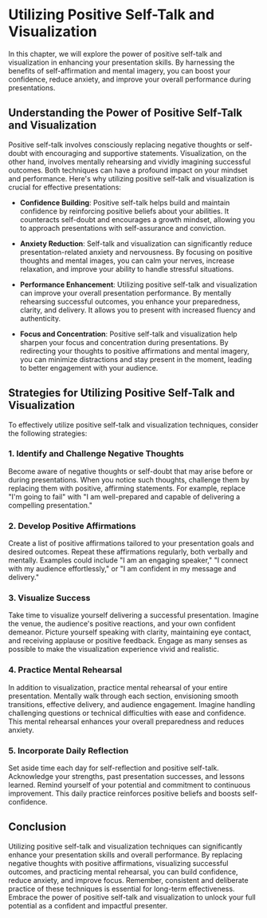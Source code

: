 Utilizing Positive Self-Talk and Visualization
=======================================================

In this chapter, we will explore the power of positive self-talk and visualization in enhancing your presentation skills. By harnessing the benefits of self-affirmation and mental imagery, you can boost your confidence, reduce anxiety, and improve your overall performance during presentations.

**Understanding the Power of Positive Self-Talk and Visualization**
-------------------------------------------------------------------

Positive self-talk involves consciously replacing negative thoughts or self-doubt with encouraging and supportive statements. Visualization, on the other hand, involves mentally rehearsing and vividly imagining successful outcomes. Both techniques can have a profound impact on your mindset and performance. Here's why utilizing positive self-talk and visualization is crucial for effective presentations:

* **Confidence Building**: Positive self-talk helps build and maintain confidence by reinforcing positive beliefs about your abilities. It counteracts self-doubt and encourages a growth mindset, allowing you to approach presentations with self-assurance and conviction.

* **Anxiety Reduction**: Self-talk and visualization can significantly reduce presentation-related anxiety and nervousness. By focusing on positive thoughts and mental images, you can calm your nerves, increase relaxation, and improve your ability to handle stressful situations.

* **Performance Enhancement**: Utilizing positive self-talk and visualization can improve your overall presentation performance. By mentally rehearsing successful outcomes, you enhance your preparedness, clarity, and delivery. It allows you to present with increased fluency and authenticity.

* **Focus and Concentration**: Positive self-talk and visualization help sharpen your focus and concentration during presentations. By redirecting your thoughts to positive affirmations and mental imagery, you can minimize distractions and stay present in the moment, leading to better engagement with your audience.

**Strategies for Utilizing Positive Self-Talk and Visualization**
-----------------------------------------------------------------

To effectively utilize positive self-talk and visualization techniques, consider the following strategies:

### **1. Identify and Challenge Negative Thoughts**

Become aware of negative thoughts or self-doubt that may arise before or during presentations. When you notice such thoughts, challenge them by replacing them with positive, affirming statements. For example, replace "I'm going to fail" with "I am well-prepared and capable of delivering a compelling presentation."

### **2. Develop Positive Affirmations**

Create a list of positive affirmations tailored to your presentation goals and desired outcomes. Repeat these affirmations regularly, both verbally and mentally. Examples could include "I am an engaging speaker," "I connect with my audience effortlessly," or "I am confident in my message and delivery."

### **3. Visualize Success**

Take time to visualize yourself delivering a successful presentation. Imagine the venue, the audience's positive reactions, and your own confident demeanor. Picture yourself speaking with clarity, maintaining eye contact, and receiving applause or positive feedback. Engage as many senses as possible to make the visualization experience vivid and realistic.

### **4. Practice Mental Rehearsal**

In addition to visualization, practice mental rehearsal of your entire presentation. Mentally walk through each section, envisioning smooth transitions, effective delivery, and audience engagement. Imagine handling challenging questions or technical difficulties with ease and confidence. This mental rehearsal enhances your overall preparedness and reduces anxiety.

### **5. Incorporate Daily Reflection**

Set aside time each day for self-reflection and positive self-talk. Acknowledge your strengths, past presentation successes, and lessons learned. Remind yourself of your potential and commitment to continuous improvement. This daily practice reinforces positive beliefs and boosts self-confidence.

**Conclusion**
--------------

Utilizing positive self-talk and visualization techniques can significantly enhance your presentation skills and overall performance. By replacing negative thoughts with positive affirmations, visualizing successful outcomes, and practicing mental rehearsal, you can build confidence, reduce anxiety, and improve focus. Remember, consistent and deliberate practice of these techniques is essential for long-term effectiveness. Embrace the power of positive self-talk and visualization to unlock your full potential as a confident and impactful presenter.
